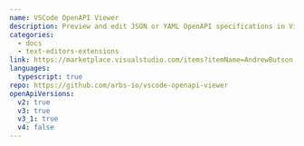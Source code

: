 ```yaml
---
name: VSCode OpenAPI Viewer
description: Preview and edit JSON or YAML OpenAPI specifications in Visual Studio Code using RapiDoc.
categories:
  - docs
  - text-editors-extensions
link: https://marketplace.visualstudio.com/items?itemName=AndrewButson.vscode-openapi-viewer
languages:
  typescript: true
repo: https://github.com/arbs-io/vscode-openapi-viewer
openApiVersions:
  v2: true
  v3: true
  v3_1: true
  v4: false
---
```

